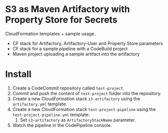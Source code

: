 # S3 as Maven Artifactory with Property Store for Secrets

CloudFormation templates + sample usage.

- CF stack for Artifactory, Artifactory-User and Property Store parameters
- CF stack for a sample pipeline with a CodeBuild project
- Maven project uploading a sample artifact into the artifactory

# Install

1. Create a CodeCommit repository called `test-project`.
1. Commit and push the content of `test-project` folder into the repository.
1. Create a new CloudFormation stack `s3-artifactory` using the `artifactory.yml` template.
1. Create a new CloudFormation stack `test-project-pipeline` using the `test-project-pipeline.yml` template:
    1. Set `s3-artifactory` as `ArtifactoryStackName` parameter.
1. Watch the pipeline in the CodePipeline console.
   